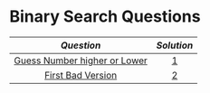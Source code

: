 # Binary Search Questions

|  *Question*  |  _Solution_  |
|  :--:  |  :--:  | 
|[Guess Number higher or Lower](https://leetcode.com/problems/guess-number-higher-or-lower/)|[1](https://github.com/aviralsharma07/DSA-Questions/blob/d9387ada13c6376a158fb4bf97e0179227fc4783/Binary%20Search/Solutions/Guess%20Number%20Higher%20or%20Lower.java)|
|[First Bad Version](https://leetcode.com/problems/first-bad-version/)|[2](https://github.com/aviralsharma07/DSA-Questions/blob/f65ad2cde77f8913b23b5a3b3f00359552c8e075/Binary%20Search/Solutions/First%20Bad%20Version.java)|
